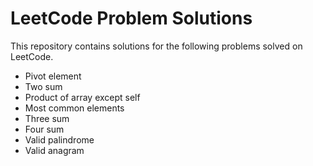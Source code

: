 # LeetCode Problem Solutions
This repository contains solutions for the following problems solved on LeetCode.

- Pivot element
- Two sum
- Product of array except self
- Most common elements
- Three sum
- Four sum
- Valid palindrome
- Valid anagram